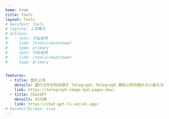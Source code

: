 ```yaml
---
home: true
title: Tools
layout: Tools
# heroText: Tools
# tagline: 工具集合
# actions:
#   - text: 开始使用
#     link: /tools/cheatsheet
#     type: primary
#   - text: 开始使用
#     link: /tools/cheatsheet
#     type: primary


features:
  - title: 图片上传
    details: 图片文件实际存储于 Telegraph，Telegraph 限制上传的图片大小最大为 5MB，上传的图片将返回一个 URL
    link: https://telegraph-image-byh.pages.dev/
  - title: ChatGPT
    details: AI问答
    link: https://chat-gpt-lu.vercel.app/
# heroFullScreen: true
---
```







